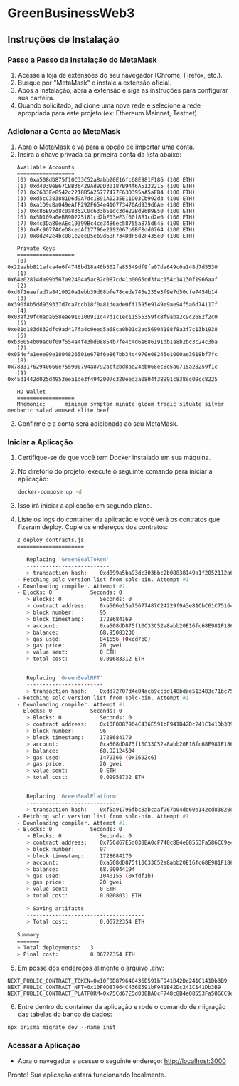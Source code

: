 
# GreenBusinessWeb3

## Instruções de Instalação

### Passo a Passo da Instalação do MetaMask

1. Acesse a loja de extensões do seu navegador (Chrome, Firefox, etc.).
2. Busque por "MetaMask" e instale a extensão oficial.
3. Após a instalação, abra a extensão e siga as instruções para configurar sua carteira.
4. Quando solicitado, adicione uma nova rede e selecione a rede apropriada para este projeto (ex: Ethereum Mainnet, Testnet).

### Adicionar a Conta ao MetaMask

1. Abra o MetaMask e vá para a opção de importar uma conta.
2. Insira a chave privada da primeira conta da lista abaixo:

```
   Available Accounts
   ==================
   (0) 0xa508dD875f10C33C52a8abb20E16fc68E981F186 (100 ETH)
   (1) 0xd4039eB67CBB36429Ad9DD30187B94f6A5122215 (100 ETH)
   (2) 0x7633Fe8542c2218B5A25777477F63D395aA5aFB4 (100 ETH)
   (3) 0xd5cC383881D6d9A7dc1891A0235E11D03Cb992d3 (100 ETH)
   (4) 0xa1D9cBa049eAfF292F654e416773470Ad939d6Ae (100 ETH)
   (5) 0xc86E95d8c0a8352C0c633b51dc3de22Bd96D9E50 (100 ETH)
   (6) 0x5D109a0eB89D225181cd2bF03eE3f60f8B1cd2e6 (100 ETH)
   (7) 0x4c3Da80eAEc19399Bc4ce3486ec58755a875d645 (100 ETH)
   (8) 0xFc9077ACeD8cedAf17796e2992067b9BF8dd0764 (100 ETH)
   (9) 0x8d242e4bc081e2eeD5eb9d6BF734DdF5d2F435e0 (100 ETH)

   Private Keys
   ==================
   (0) 0x22aabb811efca4e6f4748bd18a46b502fa85549df9fa07da649c0a148d7d5530
   (1) 0x64e02814da99b567a92404a5ac82c087cd41b0065cd3f4c154c14130f1966aaf
   (2) 0xd8f1eaefad7a8410020a1ebb39d68bfe78cede745e235e3f9e7d50cfe7454b14
   (3) 0x390f8b5dd939337d7ca7ccb18f0a81deade0ff1595e9149e9ae94f5a6d74117f
   (4) 0x03af29fc0ada658eae910100911c47d1c1ec11555359fc8f9aba2c9c2682f2c0
   (5) 0xe81d183d832dfc9ad417fa4c0eed5a68ca0b01c2ad56904188f8a3f7c13b1938
   (6) 0xb36054b09ad0f09f554a4f43bd08854b7fe4c4d6e686191db1a8b2bc3c24c3ba
   (7) 0x054efa1eee99e1804826501e678f6e867bb34c4970e08245e1000ae3618bf7fc
   (8) 0x78331762940660e755900794a8792bcf2bd8ae24eb068ec8e5a0715a28259f1c
   (9) 0x45d1442d025d4953eea1de3f4942007c320eed3a0804f38991c838ec09cc8225

   HD Wallet
   ==================
   Mnemonic:      minimum symptom minute gloom tragic situate silver mechanic salad amused elite beef
```

3. Confirme e a conta será adicionada ao seu MetaMask.

### Iniciar a Aplicação

1. Certifique-se de que você tem Docker instalado em sua máquina.
2. No diretório do projeto, execute o seguinte comando para iniciar a aplicação:

   ```bash
   docker-compose up -d
   ```

3. Isso irá iniciar a aplicação em segundo plano.
4. Liste os logs do container da aplicação e você verá os contratos que fizeram deploy. Copie os endereços dos contratos:
```bash
   2_deploy_contracts.js
   =====================

      Replacing 'GreenSealToken'
      --------------------------
      > transaction hash:    0xd899a5ba93dc303bbc2b08838149a1f2052112a6129d50ee24a8c2fe8d17ef80
   - Fetching solc version list from solc-bin. Attempt #1
   - Downloading compiler. Attempt #1.
   - Blocks: 0            Seconds: 0
      > Blocks: 0            Seconds: 0
      > contract address:    0xa506e15a75677487C24229f9A3e81CbC61C75164 # Endereço do primeiro contrato
      > block number:        95
      > block timestamp:     1728684169
      > account:             0xa508dD875f10C33C52a8abb20E16fc68E981F186
      > balance:             68.95083236
      > gas used:            841656 (0xcd7b8)
      > gas price:           20 gwei
      > value sent:          0 ETH
      > total cost:          0.01683312 ETH


      Replacing 'GreenSealNFT'
      ------------------------
      > transaction hash:    0xdd72707d4e04acb9ccdd148bdae513483c71bc754c54683dfb69f31b0fa0b413
   - Fetching solc version list from solc-bin. Attempt #1
   - Downloading compiler. Attempt #1.
   - Blocks: 0            Seconds: 0
      > Blocks: 0            Seconds: 0
      > contract address:    0x10F0D87964C436E591bF941B42Dc241C141Db3B9 # Endereço do segundo contrato
      > block number:        96
      > block timestamp:     1728684170
      > account:             0xa508dD875f10C33C52a8abb20E16fc68E981F186
      > balance:             68.92124504
      > gas used:            1479366 (0x1692c6)
      > gas price:           20 gwei
      > value sent:          0 ETH
      > total cost:          0.02958732 ETH


      Replacing 'GreenSealPlatform'
      -----------------------------
      > transaction hash:    0xf5a91796fbc8abcaaf967b04dd60a142cd83820d8f7a4dd870c4733f9380bcac
   - Fetching solc version list from solc-bin. Attempt #1
   - Downloading compiler. Attempt #1.
   - Blocks: 0            Seconds: 0
      > Blocks: 0            Seconds: 0
      > contract address:    0x75Cd67E5d038BA0cF748c8B4e08553Fa586CC9e4 # Endereço do terceiro contrato
      > block number:        97
      > block timestamp:     1728684170
      > account:             0xa508dD875f10C33C52a8abb20E16fc68E981F186
      > balance:             68.90044194
      > gas used:            1040155 (0xfdf1b)
      > gas price:           20 gwei
      > value sent:          0 ETH
      > total cost:          0.0208031 ETH

      > Saving artifacts
      -------------------------------------
      > Total cost:          0.06722354 ETH

   Summary
   =======
   > Total deployments:   3
   > Final cost:          0.06722354 ETH
```
5. Em posse dos endereços alimente o arquivo .env:
```
NEXT_PUBLIC_CONTRACT_TOKEN=0x10F0D87964C436E591bF941B42Dc241C141Db3B9
NEXT_PUBLIC_CONTRACT_NFT=0x10F0D87964C436E591bF941B42Dc241C141Db3B9
NEXT_PUBLIC_CONTRACT_PLATFORM=0x75Cd67E5d038BA0cF748c8B4e08553Fa586CC9e4
```
   
6. Entre dentro do container da aplicação e rode o comando de migração das tabelas do banco de dados:
   
```
npx prisma migrate dev --name init
```

### Acessar a Aplicação

- Abra o navegador e acesse o seguinte endereço: [http://localhost:3000](http://localhost:3000)

Pronto! Sua aplicação estará funcionando localmente.
